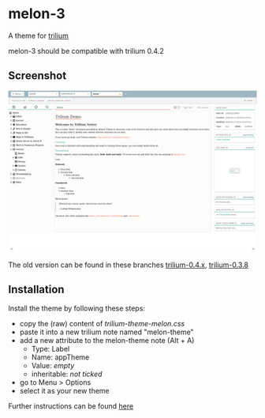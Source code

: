 # melon-3
A theme for [trilium](https://github.com/zadam/trilium)

melon-3 should be compatible with trilium 0.4.2

## Screenshot
![screenshot](/trilium-theme-melon-3.png "Screenshot")



The old version can be found in these branches [trilium-0.4.x](https://github.com/raphwriter/trilium-theme-melon/tree/trilium-0.4.x), [trilium-0.3.8](https://github.com/raphwriter/trilium-theme-melon/tree/trilium-0.3.8)

## Installation
Install the theme by following these steps:
- copy the (raw) content of _trilium-theme-melon.css_ 
- paste it into a new trilium note named "melon-theme"
- add a new attribute to the melon-theme note (Alt + A)
  - Type: Label
  - Name: appTheme
  - Value: _empty_
  - inheritable: _not ticked_
- go to Menu > Options
- select it as your new theme

Further instructions can be found [here](https://github.com/zadam/trilium/wiki/Themes)

